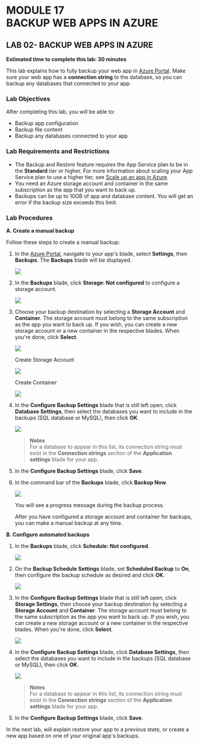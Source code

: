 # MODULE 17 <br>BACKUP WEB APPS IN AZURE

## LAB 02- BACKUP WEB APPS IN AZURE

__Estimated time to complete this lab: 30 minutes__

This lab explains how to fully backup your web app in [Azure Portal](https://portal.azure.com/). Make sure your web app has a __connection string__ to the database, so you can backup any databases that connected to your app.

### Lab Objectives

After completing this lab, you will be able to:

- Backup app configuration
- Backup file content
- Backup any databases connected to your app

### Lab Requirements and Restrictions
- The Backup and Restore feature requires the App Service plan to be in the __Standard__ tier or higher. For more information about scaling your App Service plan to use a higher tier, see [Scale up an app in Azure](https://docs.microsoft.com/en-us/azure/app-service-web/web-sites-scale).
- You need an Azure storage account and container in the same subscription as the app that you want to back up. 
- Backups can be up to 10GB of app and database content. You will get an error if the backup size exceeds this limit.

### Lab Procedures

__A.	Create a manual backup__

Follow these steps to create a manual backup:

1. In the [Azure Portal](https://portal.azure.com/), navigate to your app's blade, select __Settings__, then __Backups__. The __Backups__ blade will be displayed.

    ![](17/img1.PNG)
    
2. In the __Backups__ blade, click __Storage: Not configured__ to configure a storage account.

    ![](17/img2.PNG)

3. Choose your backup destination by selecting a __Storage Account__ and __Container__. The storage account must belong to the same subscription as the app you want to back up. If you wish, you can create a new storage account or a new container in the respective blades. When you're done, click __Select__.

	![](17/img3.PNG)
	
	Create Storage Account
	
	![](17/img4.PNG)
	
	Create Container

    ![](17/img5.PNG)

4. In the __Configure Backup Settings__ blade that is still left open, click __Database Settings__, then select the databases you want to include in the backups (SQL database or MySQL), then click __OK__.

    ![](17/img6.PNG)

    > __Notes__<br>
    > For a database to appear in this list, its connection string must exist in the __Connection strings__ section of the __Application settings__ blade for your app.

5. In the __Configure Backup Settings__ blade, click __Save__.

6. In the command bar of the __Backups__ blade, click __Backup Now__.

    ![](17/img7.PNG)
    
    You will see a progress message during the backup process.
    
    After you have configured a storage account and container for backups, you can make a manual backup at any time.

__B.	Configure automated backups__

1. In the __Backups__ blade, click __Schedule: Not configured__.

    ![](17/img8.PNG)

2. On the __Backup Schedule Settings__ blade, set __Scheduled Backup__ to __On__, then configure the backup schedule as desired and click __OK__.

   ![](17/img9.PNG)
    
3. In the __Configure Backup Settings__ blade that is still left open, click __Storage Settings__, then choose your backup destination by selecting a __Storage Account__ and __Container__. The storage account must belong to the same subscription as the app you want to back up. If you wish, you can create a new storage account or a new container in the respective blades. When you're done, click __Select__.

    ![](17/img10.PNG)
    
4. In the __Configure Backup Settings__ blade, click __Database Settings__, then select the databases you want to include in the backups (SQL database or MySQL), then click __OK__.

    ![](17/img11.PNG)

    > __Notes__<br>
    > For a database to appear in this list, its connection string must exist in the __Connection strings__ section of the __Application settings__ blade for your app.
    
5. In the __Configure Backup Settings__ blade, click __Save__.

In the next lab, will explain restore your app to a previous state, or create a new app based on one of your original app's backups.
